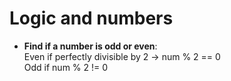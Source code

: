 # Logic and numbers
- <b>Find if a number is odd or even</b>:<br>
 Even if perfectly divisible by 2 -> num % 2 == 0<br>
 Odd if num % 2 != 0<br>